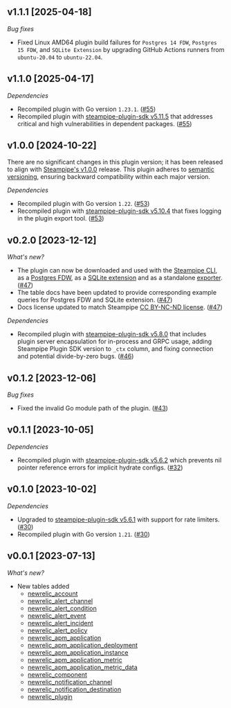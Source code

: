 ## v1.1.1 [2025-04-18]

_Bug fixes_

- Fixed Linux AMD64 plugin build failures for `Postgres 14 FDW`, `Postgres 15 FDW`, and `SQLite Extension` by upgrading GitHub Actions runners from `ubuntu-20.04` to `ubuntu-22.04`.

## v1.1.0 [2025-04-17]

_Dependencies_

- Recompiled plugin with Go version `1.23.1`. ([#55](https://github.com/turbot/steampipe-plugin-newrelic/pull/55))
- Recompiled plugin with [steampipe-plugin-sdk v5.11.5](https://github.com/turbot/steampipe-plugin-sdk/blob/v5.11.5/CHANGELOG.md#v5115-2025-03-31) that addresses critical and high vulnerabilities in dependent packages. ([#55](https://github.com/turbot/steampipe-plugin-newrelic/pull/55))

## v1.0.0 [2024-10-22]

There are no significant changes in this plugin version; it has been released to align with [Steampipe's v1.0.0](https://steampipe.io/changelog/steampipe-cli-v1-0-0) release. This plugin adheres to [semantic versioning](https://semver.org/#semantic-versioning-specification-semver), ensuring backward compatibility within each major version.

_Dependencies_

- Recompiled plugin with Go version `1.22`. ([#53](https://github.com/turbot/steampipe-plugin-newrelic/pull/53))
- Recompiled plugin with [steampipe-plugin-sdk v5.10.4](https://github.com/turbot/steampipe-plugin-sdk/blob/develop/CHANGELOG.md#v5104-2024-08-29) that fixes logging in the plugin export tool. ([#53](https://github.com/turbot/steampipe-plugin-newrelic/pull/53))

## v0.2.0 [2023-12-12]

_What's new?_

- The plugin can now be downloaded and used with the [Steampipe CLI](https://steampipe.io/docs), as a [Postgres FDW](https://steampipe.io/docs/steampipe_postgres/overview), as a [SQLite extension](https://steampipe.io/docs//steampipe_sqlite/overview) and as a standalone [exporter](https://steampipe.io/docs/steampipe_export/overview). ([#47](https://github.com/turbot/steampipe-plugin-newrelic/pull/47))
- The table docs have been updated to provide corresponding example queries for Postgres FDW and SQLite extension. ([#47](https://github.com/turbot/steampipe-plugin-newrelic/pull/47))
- Docs license updated to match Steampipe [CC BY-NC-ND license](https://github.com/turbot/steampipe-plugin-newrelic/blob/main/docs/LICENSE). ([#47](https://github.com/turbot/steampipe-plugin-newrelic/pull/47))

_Dependencies_

- Recompiled plugin with [steampipe-plugin-sdk v5.8.0](https://github.com/turbot/steampipe-plugin-sdk/blob/main/CHANGELOG.md#v580-2023-12-11) that includes plugin server encapsulation for in-process and GRPC usage, adding Steampipe Plugin SDK version to `_ctx` column, and fixing connection and potential divide-by-zero bugs. ([#46](https://github.com/turbot/steampipe-plugin-newrelic/pull/46))

## v0.1.2 [2023-12-06]

_Bug fixes_

- Fixed the invalid Go module path of the plugin. ([#43](https://github.com/turbot/steampipe-plugin-newrelic/pull/43))

## v0.1.1 [2023-10-05]

_Dependencies_

- Recompiled plugin with [steampipe-plugin-sdk v5.6.2](https://github.com/turbot/steampipe-plugin-sdk/blob/main/CHANGELOG.md#v562-2023-10-03) which prevents nil pointer reference errors for implicit hydrate configs. ([#32](https://github.com/turbot/steampipe-plugin-newrelic/pull/32))

## v0.1.0 [2023-10-02]

_Dependencies_

- Upgraded to [steampipe-plugin-sdk v5.6.1](https://github.com/turbot/steampipe-plugin-sdk/blob/main/CHANGELOG.md#v561-2023-09-29) with support for rate limiters. ([#30](https://github.com/turbot/steampipe-plugin-newrelic/pull/30))
- Recompiled plugin with Go version `1.21`. ([#30](https://github.com/turbot/steampipe-plugin-newrelic/pull/30))

## v0.0.1 [2023-07-13]

_What's new?_

- New tables added
  - [newrelic_account](https://hub.steampipe.io/plugins/turbot/newrelic/tables/newrelic_account)
  - [newrelic_alert_channel](https://hub.steampipe.io/plugins/turbot/newrelic/tables/newrelic_alert_channel)
  - [newrelic_alert_condition](https://hub.steampipe.io/plugins/turbot/newrelic/tables/newrelic_alert_condition)
  - [newrelic_alert_event](https://hub.steampipe.io/plugins/turbot/newrelic/tables/newrelic_alert_event)
  - [newrelic_alert_incident](https://hub.steampipe.io/plugins/turbot/newrelic/tables/newrelic_alert_incident)
  - [newrelic_alert_policy](https://hub.steampipe.io/plugins/turbot/newrelic/tables/newrelic_alert_policy)
  - [newrelic_apm_application](https://hub.steampipe.io/plugins/turbot/newrelic/tables/newrelic_apm_application)
  - [newrelic_apm_application_deployment](https://hub.steampipe.io/plugins/turbot/newrelic/tables/newrelic_apm_application_deployment)
  - [newrelic_apm_application_instance](https://hub.steampipe.io/plugins/turbot/newrelic/tables/newrelic_apm_application_instance)
  - [newrelic_apm_application_metric](https://hub.steampipe.io/plugins/turbot/newrelic/tables/newrelic_apm_application_metric)
  - [newrelic_apm_application_metric_data](https://hub.steampipe.io/plugins/turbot/newrelic/tables/newrelic_apm_application_metric_data)
  - [newrelic_component](https://hub.steampipe.io/plugins/turbot/newrelic/tables/newrelic_component)
  - [newrelic_notification_channel](https://hub.steampipe.io/plugins/turbot/newrelic/tables/newrelic_notification_channel)
  - [newrelic_notification_destination](https://hub.steampipe.io/plugins/turbot/newrelic/tables/newrelic_notification_destination)
  - [newrelic_plugin](https://hub.steampipe.io/plugins/turbot/newrelic/tables/newrelic_plugin)
